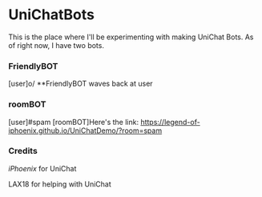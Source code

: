 # UniChatBots
This is the place where I'll be experimenting with making UniChat Bots. As of right now, I have two bots. 

### FriendlyBOT
[user]o/
**FriendlyBOT waves back at user

### roomBOT
[user]#spam
[roomBOT]Here's the link: https://legend-of-iphoenix.github.io/UniChatDemo/?room=spam

### Credits
_iPhoenix_ for UniChat

LAX18 for helping with UniChat
